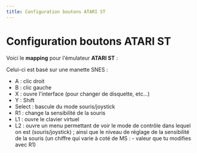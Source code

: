 ```yaml
---
title: Configuration boutons ATARI ST
---
```


# Configuration boutons ATARI ST

Voici le **mapping** pour l'émulateur **ATARI ST** :

Celui-ci est basé sur une manette SNES :

* A : clic droit 
* B : clic gauche 
* X : ouvre l'interface \(pour changer de disquette, etc...\) 
* Y : Shift 
* Select : bascule du mode souris/joystick 
* R1 : change la sensibilité de la souris 
* L1 : ouvre le clavier virtuel 
* L2 : ouvre un menu permettant de voir le mode de contrôle dans lequel on est \(souris/joystick\) ; ainsi que le niveau de réglage de la sensibilité de la souris \(un chiffre qui varie à coté de MS : - valeur que tu modifies avec R1\)

